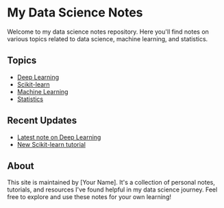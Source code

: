 # My Data Science Notes

Welcome to my data science notes repository. Here you'll find notes on various topics related to data science, machine learning, and statistics.

## Topics

- [Deep Learning](src/deep-learning/index.md)
- [Scikit-learn](src/scikit-learn/index.md)
- [Machine Learning](src/machine-learning/index.md)
- [Statistics](src/statistics/index.md)

## Recent Updates

- [Latest note on Deep Learning](src/deep-learning/latest-note.md)
- [New Scikit-learn tutorial](src/scikit-learn/new-tutorial.md)

## About

This site is maintained by [Your Name]. It's a collection of personal notes, tutorials, and resources I've found helpful in my data science journey. Feel free to explore and use these notes for your own learning!